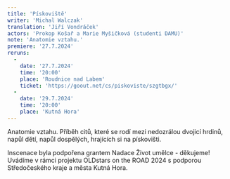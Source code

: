 ```yaml
---
title: 'Pískoviště'
writer: 'Michal Walczak'
translation: 'Jiří Vondráček'
actors: 'Prokop Košař a Marie Myšičková (studenti DAMU)'
note: 'Anatomie vztahu.'
premiere: '27.7.2024'
reruns:
  -
    date: '27.7.2024'
    time: '20:00'
    place: 'Roudnice nad Labem'
    ticket: 'https://goout.net/cs/piskoviste/szgtbgx/'
  -
    date: '29.7.2024'
    time: '20:00'
    place: 'Kutná Hora'    
---
```

Anatomie vztahu.
Příběh citů, které se rodí mezi nedozrálou dvojicí hrdinů, napůl dětí, napůl dospělých, hrajících si na pískovišti.

Inscenace byla podpořena grantem Nadace Život umělce - děkujeme! Uvádíme v rámci projektu OLDstars on the ROAD 2024 s podporou Středočeského kraje a města Kutná Hora. 
